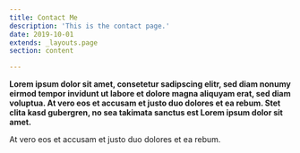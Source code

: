 ```yaml
---
title: Contact Me
description: 'This is the contact page.'
date: 2019-10-01
extends: _layouts.page
section: content

---
```

**Lorem ipsum dolor sit amet, consetetur sadipscing elitr, sed diam nonumy eirmod tempor invidunt ut labore et dolore magna aliquyam erat, sed diam voluptua. At vero eos et accusam et justo duo dolores et ea rebum. Stet clita kasd gubergren, no sea takimata sanctus est Lorem ipsum dolor sit amet.**

At vero eos et accusam et justo duo dolores et ea rebum.